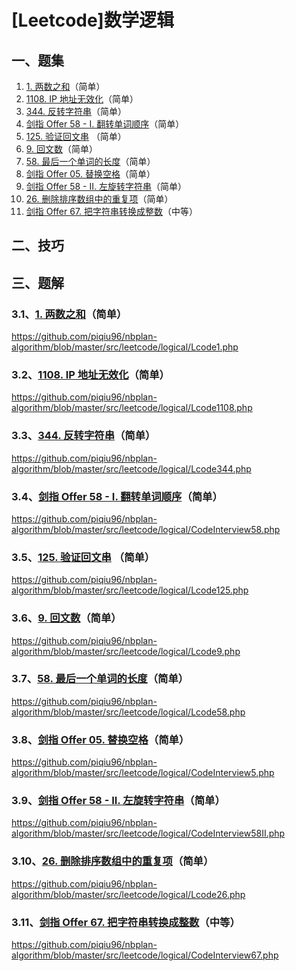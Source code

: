 # [Leetcode]数学逻辑


## 一、题集

1. [1. 两数之和](https://leetcode-cn.com/problems/two-sum/)（简单） 
2. [1108. IP 地址无效化](https://leetcode-cn.com/problems/defanging-an-ip-address/)（简单） 
3. [344. 反转字符串](https://leetcode-cn.com/problems/reverse-string/)（简单）
4. [剑指 Offer 58 - I. 翻转单词顺序](https://leetcode-cn.com/problems/fan-zhuan-dan-ci-shun-xu-lcof/)（简单）
5. [125. 验证回文串](https://leetcode-cn.com/problems/valid-palindrome/) （简单） 
6. [9. 回文数](https://leetcode-cn.com/problems/palindrome-number/)（简单）
7. [58. 最后一个单词的长度](https://leetcode-cn.com/problems/length-of-last-word/)（简单） 
8. [剑指 Offer 05. 替换空格](https://leetcode-cn.com/problems/ti-huan-kong-ge-lcof/)（简单） 
9. [剑指 Offer 58 - II. 左旋转字符串](https://leetcode-cn.com/problems/zuo-xuan-zhuan-zi-fu-chuan-lcof/)（简单）
10. [26. 删除排序数组中的重复项](https://leetcode-cn.com/problems/remove-duplicates-from-sorted-array/)（简单）
11. [剑指 Offer 67. 把字符串转换成整数](https://leetcode-cn.com/problems/ba-zi-fu-chuan-zhuan-huan-cheng-zheng-shu-lcof/)（中等）

## 二、技巧





## 三、题解

### 3.1、[1. 两数之和](https://leetcode-cn.com/problems/two-sum/)（简单） 

https://github.com/piqiu96/nbplan-algorithm/blob/master/src/leetcode/logical/Lcode1.php

### 3.2、[1108. IP 地址无效化](https://leetcode-cn.com/problems/defanging-an-ip-address/)（简单） 

https://github.com/piqiu96/nbplan-algorithm/blob/master/src/leetcode/logical/Lcode1108.php

### 3.3、[344. 反转字符串](https://leetcode-cn.com/problems/reverse-string/)（简单）

https://github.com/piqiu96/nbplan-algorithm/blob/master/src/leetcode/logical/Lcode344.php

### 3.4、[剑指 Offer 58 - I. 翻转单词顺序](https://leetcode-cn.com/problems/fan-zhuan-dan-ci-shun-xu-lcof/)（简单）

https://github.com/piqiu96/nbplan-algorithm/blob/master/src/leetcode/logical/CodeInterview58.php

### 3.5、[125. 验证回文串](https://leetcode-cn.com/problems/valid-palindrome/) （简单） 

https://github.com/piqiu96/nbplan-algorithm/blob/master/src/leetcode/logical/Lcode125.php

### 3.6、[9. 回文数](https://leetcode-cn.com/problems/palindrome-number/)（简单）

https://github.com/piqiu96/nbplan-algorithm/blob/master/src/leetcode/logical/Lcode9.php

### 3.7、[58. 最后一个单词的长度](https://leetcode-cn.com/problems/length-of-last-word/)（简单） 

https://github.com/piqiu96/nbplan-algorithm/blob/master/src/leetcode/logical/Lcode58.php

### 3.8、[剑指 Offer 05. 替换空格](https://leetcode-cn.com/problems/ti-huan-kong-ge-lcof/)（简单） 

https://github.com/piqiu96/nbplan-algorithm/blob/master/src/leetcode/logical/CodeInterview5.php

### 3.9、[剑指 Offer 58 - II. 左旋转字符串](https://leetcode-cn.com/problems/zuo-xuan-zhuan-zi-fu-chuan-lcof/)（简单）

https://github.com/piqiu96/nbplan-algorithm/blob/master/src/leetcode/logical/CodeInterview58II.php

### 3.10、[26. 删除排序数组中的重复项](https://leetcode-cn.com/problems/remove-duplicates-from-sorted-array/)（简单）

https://github.com/piqiu96/nbplan-algorithm/blob/master/src/leetcode/logical/Lcode26.php

### 3.11、[剑指 Offer 67. 把字符串转换成整数](https://leetcode-cn.com/problems/ba-zi-fu-chuan-zhuan-huan-cheng-zheng-shu-lcof/)（中等）

https://github.com/piqiu96/nbplan-algorithm/blob/master/src/leetcode/logical/CodeInterview67.php

